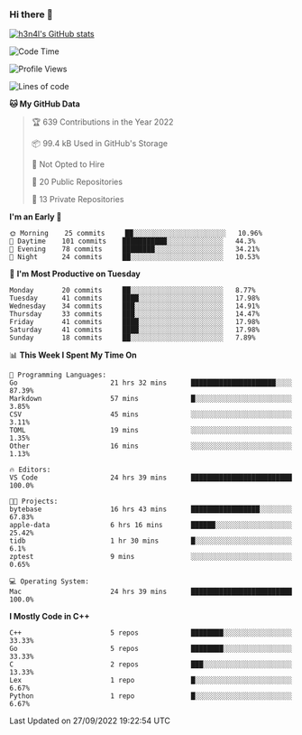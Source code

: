 ### Hi there 👋

[![h3n4l's GitHub stats](https://github-readme-stats.vercel.app/api?username=h3n4l&count_private=true&show_icons=true&theme=radical)](https://github.com/h3n4l/github-readme-stats)

<!--START_SECTION:waka-->
![Code Time](http://img.shields.io/badge/Code%20Time-705%20hrs%2011%20mins-blue)

![Profile Views](http://img.shields.io/badge/Profile%20Views-7-blue)

![Lines of code](https://img.shields.io/badge/From%20Hello%20World%20I%27ve%20Written-43%20Thousand%20lines%20of%20code-blue)

**🐱 My GitHub Data** 

> 🏆 639 Contributions in the Year 2022
 > 
> 📦 99.4 kB Used in GitHub's Storage 
 > 
> 🚫 Not Opted to Hire
 > 
> 📜 20 Public Repositories 
 > 
> 🔑 13 Private Repositories  
 > 
**I'm an Early 🐤** 

```text
🌞 Morning    25 commits     ██░░░░░░░░░░░░░░░░░░░░░░░   10.96% 
🌆 Daytime    101 commits    ███████████░░░░░░░░░░░░░░   44.3% 
🌃 Evening    78 commits     ████████░░░░░░░░░░░░░░░░░   34.21% 
🌙 Night      24 commits     ██░░░░░░░░░░░░░░░░░░░░░░░   10.53%

```
📅 **I'm Most Productive on Tuesday** 

```text
Monday       20 commits     ██░░░░░░░░░░░░░░░░░░░░░░░   8.77% 
Tuesday      41 commits     ████░░░░░░░░░░░░░░░░░░░░░   17.98% 
Wednesday    34 commits     ███░░░░░░░░░░░░░░░░░░░░░░   14.91% 
Thursday     33 commits     ███░░░░░░░░░░░░░░░░░░░░░░   14.47% 
Friday       41 commits     ████░░░░░░░░░░░░░░░░░░░░░   17.98% 
Saturday     41 commits     ████░░░░░░░░░░░░░░░░░░░░░   17.98% 
Sunday       18 commits     ██░░░░░░░░░░░░░░░░░░░░░░░   7.89%

```


📊 **This Week I Spent My Time On** 

```text
💬 Programming Languages: 
Go                       21 hrs 32 mins      █████████████████████░░░░   87.39% 
Markdown                 57 mins             █░░░░░░░░░░░░░░░░░░░░░░░░   3.85% 
CSV                      45 mins             ░░░░░░░░░░░░░░░░░░░░░░░░░   3.11% 
TOML                     19 mins             ░░░░░░░░░░░░░░░░░░░░░░░░░   1.35% 
Other                    16 mins             ░░░░░░░░░░░░░░░░░░░░░░░░░   1.13%

🔥 Editors: 
VS Code                  24 hrs 39 mins      █████████████████████████   100.0%

🐱‍💻 Projects: 
bytebase                 16 hrs 43 mins      █████████████████░░░░░░░░   67.83% 
apple-data               6 hrs 16 mins       ██████░░░░░░░░░░░░░░░░░░░   25.42% 
tidb                     1 hr 30 mins        █░░░░░░░░░░░░░░░░░░░░░░░░   6.1% 
zptest                   9 mins              ░░░░░░░░░░░░░░░░░░░░░░░░░   0.65%

💻 Operating System: 
Mac                      24 hrs 39 mins      █████████████████████████   100.0%

```

**I Mostly Code in C++** 

```text
C++                      5 repos             ████████░░░░░░░░░░░░░░░░░   33.33% 
Go                       5 repos             ████████░░░░░░░░░░░░░░░░░   33.33% 
C                        2 repos             ███░░░░░░░░░░░░░░░░░░░░░░   13.33% 
Lex                      1 repo              █░░░░░░░░░░░░░░░░░░░░░░░░   6.67% 
Python                   1 repo              █░░░░░░░░░░░░░░░░░░░░░░░░   6.67%

```



 Last Updated on 27/09/2022 19:22:54 UTC
<!--END_SECTION:waka-->

